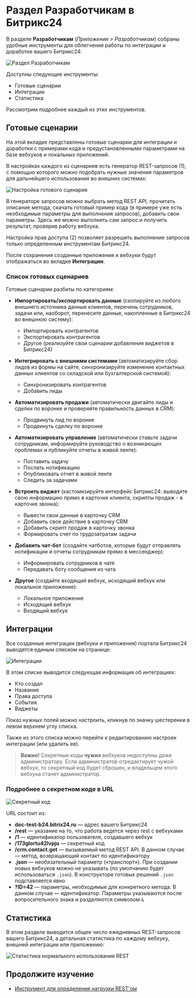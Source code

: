 # Раздел Разработчикам в Битрикс24

В разделе **Разработчикам** (*Приложения > Разработчикам*) собраны удобные инструменты для облегчения работы по интеграции и доработке вашего Битрикс24:

![Раздел Разработчикам](./_images/dev_menu-n-sm.png)

Доступны следующие инструменты:

- Готовые сценарии
- Интеграции
- Статистика

Рассмотрим подробнее каждый из этих инструментов.

## Готовые сценарии

На этой вкладке представлены готовые сценарии для интеграции и доработки с примерами кода и предустановленными параметрами на базе вебхуков и локальных приложений.

В настройках каждого из сценариев есть генератор REST-запросов (1), с помощью которого можно подобрать нужные значения параметров для дальнейшего использования во внешних системах:

![Настройка готового сценария](./_images/dev_generator-sm.png)

В генераторе запросов можно выбрать метод REST API, прочитать описание метода, скачать готовый пример кода (в примере уже есть необходимые параметры для выполнения запросов), добавить свои параметры. Здесь же можно выполнить сам запрос и получить результат, проверив работу вебхука.

Настройка прав доступа (2) позволяет разрешить выполнение запросов только определенным инструментам Битрикс24.

После сохранения созданные приложения и вебхуки будут отображаться во вкладке **Интеграции**.

### Список готовых сценариев

Готовые сценарии разбиты по категориям:

- **Импортировать/экспортировать данные** (скопируйте из любого внешнего источника данные клиентов, перечень сотрудников, задачи или, наоборот, перенесите данные, накопленные в Битрикс24 во внешнюю систему):
    - Импортировать контрагентов
    - Экспортировать контрагентов
    - Другое (реализуйте свои сценарии добавления виджетов в Битрикс24)

- **Интегрировать с внешними системами** (автоматизируйте сбор лидов из формы на сайте, синхронизируйте изменение контактных данных клиентов со складской или бухгалтерской системой):
    - Синхронизировать контрагентов
    - Добавить лиды

- **Автоматизировать продажи** (автоматически двигайте лиды и сделки по воронке и проверяйте правильность данных в CRM):
    - Продвинуть лид по воронке
    - Продвинуть сделку по воронке

- **Автоматизировать управление** (автоматически ставьте задачи сотрудникам, информируйте руководство о возникающих проблемах и публикуйте отчеты в живой ленте):
    - Поставить задачу
    - Послать нотификацию
    - Опубликовать отчет в живой ленте
    - Следить за задачами

- **Встроить виджет** (кастомизируйте интерфейс Битрикс24: выводите свою информацию прямо в карточке клиента, скрипты продаж - в карточке звонка):
    - Вывести свои данные в карточку CRM
    - Добавить свое действие в карточку CRM
    - Добавить скрипт продаж в карточку звонка
    - Формировать счет по трудозатратам задачи

- **Добавить чат-бот** (создайте чатботов, которые будут отправлять нотификации и отчеты сотрудникам прямо в мессенджер):
    - Информировать сотрудников в чате
    - Передавать боту сообщения из чата

- **Другое** (создайте входящий вебхук, исходящий вебхук или локальное приложение):
    - Локальное приложение
    - Исходящий вебхук
    - Входящий вебхук

## Интеграции

Все созданные интеграции (вебхуки и приложения) портала Битрикс24 выводятся единым списком на странице:

![Интеграции](./_images/dev_list-sm.png)

В этом списке выводится следующая информация об интеграциях:

- Кто создал
- Название
- Права доступа
- События
- Виджеты

Показ нужных полей можно настроить, кликнув по значку шестеренки в левом верхнем углу списка.

Также из этого списка можно перейти к редактированию настроек интеграции (или удалить ее).

> **Важно!** Секретные коды **чужих** вебхуков недоступны даже администратору. Если администратор отредактирует чужой вебхук, то секретный код будет сброшен, и владельцем этого вебхука станет администратор.

### Подробнее о секретном коде в URL

![Секретный код](./_images/dev_url.png)

URL состоит из:

- **doc-test-b24.bitrix24.ru** — адрес вашего Битрикс24
- **/rest** — указание на то, что работа ведется через rest с вебхуками
- **/1** — идентификатор пользователя, создавшего вебхук
- **/173glortu42lvpju** — секретный код
- **/crm.contact.get** — вызываемый метод REST API. В данном случае — метод, возвращающий контакт по идентификатору
- **.json** — необязательный параметр («транспорт»). При создании новых вебхуков можно не указывать (по умолчанию будет использоваться `.json`). В конструкторе готовых решений `.json` подставляется явно
- **?ID=42** — параметры, необходимые для конкретного метода. В данном случае — идентификатор. Параметры указываются после вопросительного знака и разделяются символом `&`

## Статистика

В этом разделе выводится общее число ежедневных REST-запросов вашего Битрикс24, а детальная статистика по каждому вебхуку, внешней интеграции или приложению:

![Статистика нормального использования REST](./_images/dev_statistic_ok-sm.jpg)

## Продолжите изучение

- [Инструмент для определения нагрузки REST'ом](https://dev.1c-bitrix.ru/learning/course/index.php?COURSE_ID=99&LESSON_ID=20392)